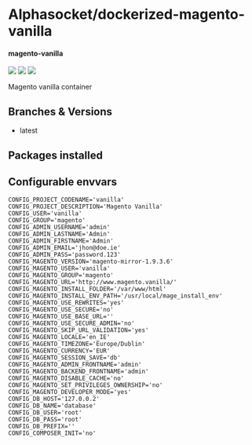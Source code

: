 # Alphasocket/dockerized-magento-vanilla
#### magento-vanilla
[![](https://travis-ci.org/AlphaSocket/dockerized-magento-vanilla.svg?branch=latest )]() [![](https://images.microbadger.com/badges/image/03192859189254/dockerized-magento-vanilla:latest.svg)](https://microbadger.com/images/03192859189254/dockerized-magento-vanilla:latest ) [![](https://images.microbadger.com/badges/version/03192859189254/dockerized-magento-vanilla:latest.svg)](https://microbadger.com/images/03192859189254/dockerized-magento-vanilla:latest)

Magento vanilla container

## Branches & Versions
- latest


## Packages installed


## Configurable envvars
~~~
CONFIG_PROJECT_CODENAME='vanilla'
CONFIG_PROJECT_DESCRIPTION='Magento Vanilla'
CONFIG_USER='vanilla'
CONFIG_GROUP='magento'
CONFIG_ADMIN_USERNAME='admin'
CONFIG_ADMIN_LASTNAME='Admin'
CONFIG_ADMIN_FIRSTNAME='Admin'
CONFIG_ADMIN_EMAIL='jhon@doe.ie'
CONFIG_ADMIN_PASS='password.123'
CONFIG_MAGENTO_VERSION='magento-mirror-1.9.3.6'
CONFIG_MAGENTO_USER='vanilla'
CONFIG_MAGENTO_GROUP='magento'
CONFIG_MAGENTO_URL='http://www.magento.vanilla/'
CONFIG_MAGENTO_INSTALL_FOLDER='/var/www/html'
CONFIG_MAGENTO_INSTALL_ENV_PATH='/usr/local/mage_install_env'
CONFIG_MAGENTO_USE_REWRITES='yes'
CONFIG_MAGENTO_USE_SECURE='no'
CONFIG_MAGENTO_USE_BASE_URL=''
CONFIG_MAGENTO_USE_SECURE_ADMIN='no'
CONFIG_MAGENTO_SKIP_URL_VALIDATION='yes'
CONFIG_MAGENTO_LOCALE='en_IE'
CONFIG_MAGENTO_TIMEZONE='Europe/Dublin'
CONFIG_MAGENTO_CURRENCY='EUR'
CONFIG_MAGENTO_SESSION_SAVE='db'
CONFIG_MAGENTO_ADMIN_FRONTNAME='admin'
CONFIG_MAGENTO_BACKEND_FRONTNAME='admin'
CONFIG_MAGENTO_DISABLE_CACHE='no'
CONFIG_MAGENTO_SET_PRIVILEGES_OWNERSHIP='no'
CONFIG_MAGENTO_DEVELOPER_MODE='yes'
CONFIG_DB_HOST='127.0.0.2'
CONFIG_DB_NAME='database'
CONFIG_DB_USER='root'
CONFIG_DB_PASS='root'
CONFIG_DB_PREFIX=''
CONFIG_COMPOSER_INIT='no'
~~~


